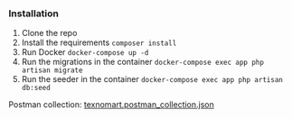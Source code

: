### Installation
1. Clone the repo
2. Install the requirements
```composer install```
3. Run Docker
```docker-compose up -d```
4. Run the migrations in the container
```docker-compose exec app php artisan migrate```
5. Run the seeder in the container
```docker-compose exec app php artisan db:seed```

Postman collection: [texnomart.postman_collection.json](texnomart.postman_collection.json)
